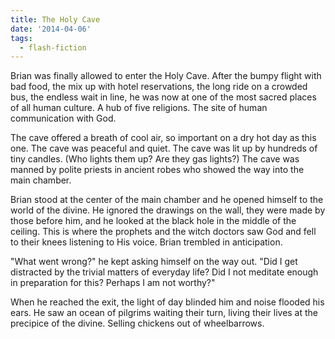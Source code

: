 ```yaml
---
title: The Holy Cave
date: '2014-04-06'
tags:
  - flash-fiction
---
```


Brian was finally allowed to enter the Holy Cave. After the bumpy flight with
bad food, the mix up with hotel reservations, the long ride on a crowded bus,
the endless wait in line, he was now at one of the most sacred places of all
human culture. A hub of five religions. The site of human communication with
God.

<!-- truncate -->

The cave offered a breath of cool air, so important on a dry hot day as this
one. The cave was peaceful and quiet. The cave was lit up by hundreds of tiny
candles. (Who lights them up? Are they gas lights?) The cave was manned by
polite priests in ancient robes who showed the way into the main chamber.

Brian stood at the center of the main chamber and he opened himself to the world
of the divine. He ignored the drawings on the wall, they were made by those
before him, and he looked at the black hole in the middle of the ceiling. This
is where the prophets and the witch doctors saw God and fell to their knees
listening to His voice. Brian trembled in anticipation.

"What went wrong?" he kept asking himself on the way out. "Did I get distracted
by the trivial matters of everyday life? Did I not meditate enough in
preparation for this? Perhaps I am not worthy?"

When he reached the exit, the light of day blinded him and noise flooded his
ears. He saw an ocean of pilgrims waiting their turn, living their lives at the
precipice of the divine. Selling chickens out of wheelbarrows.
